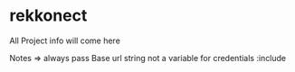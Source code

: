 # rekkonect

All Project info will come here

Notes => always pass Base url string not a variable for credentials :include
